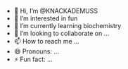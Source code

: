 - 👋 Hi, I’m @KNACKADEMUSS
- 👀 I’m interested in fun
- 🌱 I’m currently learning biochemistry 
- 💞️ I’m looking to collaborate on ...
- 📫 How to reach me ...
- 😄 Pronouns: ...
- ⚡ Fun fact: ...

<!---
KNACKADEMUSS/KNACKADEMUSS is a ✨ special ✨ repository because its `README.md` (this file) appears on your GitHub profile.
You can click the Preview link to take a look at your changes.
--->
